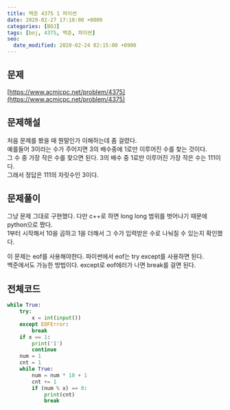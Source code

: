 ```yaml
---
title: 백준 4375 1 파이썬
date: 2020-02-27 17:10:00 +0800
categories: [BOJ]
tags: [boj, 4375, 백준, 파이썬]
seo:
  date_modified: 2020-02-24 02:15:00 +0900
---
```


## 문제
[https://www.acmicpc.net/problem/4375](https://www.acmicpc.net/problem/4375)  


## 문제해설
처음 문제를 봤을 때 뭔말인가 이해하는데 좀 걸렸다.  
예를들어 3이라는 수가 주어지면 3의 배수중에 1로만 이루어진 수를 찾는 것이다.  
그 수 중 가장 작은 수를 찾으면 된다. 3의 배수 중 1로만 이루어진 가장 작은 수는 111이다.  
그래서 정답은 111의 자릿수인 3이다.  


## 문제풀이
그냥 문제 그대로 구현했다. 다만 c++로 하면 long long 범위를 벗어나기 때문에 python으로 짰다.  
1부터 시작해서 10을 곱하고 1을 더해서 그 수가 입력받은 수로 나눠질 수 있는지 확인했다.  

이 문제는 eof를 사용해야한다. 파이썬에서 eof는 try except를 사용하면 된다.  
백준에서도 가능한 방법이다. except로 eof에러가 나면 break를 걸면 된다.  


## 전체코드
```python
while True:
    try:
        x = int(input())
    except EOFError:
        break
    if x == 1:
        print('1')
        continue
    num = 1
    cnt = 1
    while True:
        num = num * 10 + 1
        cnt += 1
        if (num % x) == 0:
            print(cnt)
            break

```
